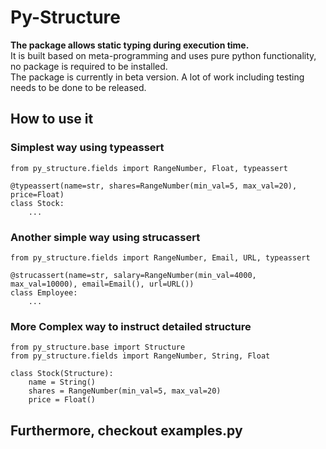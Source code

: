 # Py-Structure
**The package allows static typing during execution time.<br>**
It is built based on meta-programming and uses pure python functionality, no package is required to be installed.<br>
The package is currently in beta version. A lot of work including testing needs to be done to be released.

## How to use it
### Simplest way using typeassert
```
from py_structure.fields import RangeNumber, Float, typeassert

@typeassert(name=str, shares=RangeNumber(min_val=5, max_val=20), price=Float)
class Stock:
    ...
```

### Another simple way using strucassert
```
from py_structure.fields import RangeNumber, Email, URL, typeassert

@strucassert(name=str, salary=RangeNumber(min_val=4000, max_val=10000), email=Email(), url=URL())
class Employee:
    ...
```

### More Complex way to instruct detailed structure 
```
from py_structure.base import Structure
from py_structure.fields import RangeNumber, String, Float

class Stock(Structure):
    name = String()
    shares = RangeNumber(min_val=5, max_val=20)
    price = Float()
```

## Furthermore, checkout examples.py 
